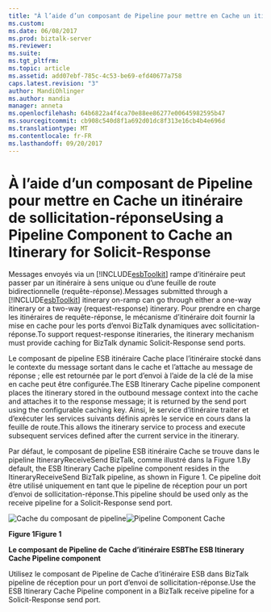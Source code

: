 ```yaml
---
title: "À l’aide d’un composant de Pipeline pour mettre en Cache un itinéraire de sollicitation-réponse | Documents Microsoft"
ms.custom: 
ms.date: 06/08/2017
ms.prod: biztalk-server
ms.reviewer: 
ms.suite: 
ms.tgt_pltfrm: 
ms.topic: article
ms.assetid: add07ebf-785c-4c53-be69-efd40677a758
caps.latest.revision: "3"
author: MandiOhlinger
ms.author: mandia
manager: anneta
ms.openlocfilehash: 64b6822a4f4ca70e88ee86277e00645982595b47
ms.sourcegitcommit: cb908c540d8f1a692d01dc8f313e16cb4b4e696d
ms.translationtype: MT
ms.contentlocale: fr-FR
ms.lasthandoff: 09/20/2017
---
```

# <a name="using-a-pipeline-component-to-cache-an-itinerary-for-solicit-response"></a><span data-ttu-id="e00ea-102">À l’aide d’un composant de Pipeline pour mettre en Cache un itinéraire de sollicitation-réponse</span><span class="sxs-lookup"><span data-stu-id="e00ea-102">Using a Pipeline Component to Cache an Itinerary for Solicit-Response</span></span>
<span data-ttu-id="e00ea-103">Messages envoyés via un [!INCLUDE[esbToolkit](../includes/esbtoolkit-md.md)] rampe d’itinéraire peut passer par un itinéraire à sens unique ou d’une feuille de route bidirectionnelle (requête-réponse).</span><span class="sxs-lookup"><span data-stu-id="e00ea-103">Messages submitted through a [!INCLUDE[esbToolkit](../includes/esbtoolkit-md.md)] itinerary on-ramp can go through either a one-way itinerary or a two-way (request-response) itinerary.</span></span> <span data-ttu-id="e00ea-104">Pour prendre en charge les itinéraires de requête-réponse, le mécanisme d’itinéraire doit fournir la mise en cache pour les ports d’envoi BizTalk dynamiques avec sollicitation-réponse.</span><span class="sxs-lookup"><span data-stu-id="e00ea-104">To support request-response itineraries, the itinerary mechanism must provide caching for BizTalk dynamic Solicit-Response send ports.</span></span>  
  
 <span data-ttu-id="e00ea-105">Le composant de pipeline ESB itinéraire Cache place l’itinéraire stocké dans le contexte du message sortant dans le cache et l’attache au message de réponse ; elle est retournée par le port d’envoi à l’aide de la clé de la mise en cache peut être configurée.</span><span class="sxs-lookup"><span data-stu-id="e00ea-105">The ESB Itinerary Cache pipeline component places the itinerary stored in the outbound message context into the cache and attaches it to the response message; it is returned by the send port using the configurable caching key.</span></span> <span data-ttu-id="e00ea-106">Ainsi, le service d’itinéraire traiter et d’exécuter les services suivants définis après le service en cours dans la feuille de route.</span><span class="sxs-lookup"><span data-stu-id="e00ea-106">This allows the itinerary service to process and execute subsequent services defined after the current service in the itinerary.</span></span>  
  
 <span data-ttu-id="e00ea-107">Par défaut, le composant de pipeline ESB itinéraire Cache se trouve dans le pipeline ItineraryReceiveSend BizTalk, comme illustré dans la Figure 1.</span><span class="sxs-lookup"><span data-stu-id="e00ea-107">By default, the ESB Itinerary Cache pipeline component resides in the ItineraryReceiveSend BizTalk pipeline, as shown in Figure 1.</span></span> <span data-ttu-id="e00ea-108">Ce pipeline doit être utilisé uniquement en tant que le pipeline de réception pour un port d’envoi de sollicitation-réponse.</span><span class="sxs-lookup"><span data-stu-id="e00ea-108">This pipeline should be used only as the receive pipeline for a Solicit-Response send port.</span></span>  
  
 <span data-ttu-id="e00ea-109">![Cache du composant de pipeline](../esb-toolkit/media/ch4-pipelinecomponentcache.gif "PipelineComponentCache de chapitre 4")</span><span class="sxs-lookup"><span data-stu-id="e00ea-109">![Pipeline Component Cache](../esb-toolkit/media/ch4-pipelinecomponentcache.gif "Ch4-PipelineComponentCache")</span></span>  
  
 <span data-ttu-id="e00ea-110">**Figure 1**</span><span class="sxs-lookup"><span data-stu-id="e00ea-110">**Figure 1**</span></span>  
  
 <span data-ttu-id="e00ea-111">**Le composant de Pipeline de Cache d’itinéraire ESB**</span><span class="sxs-lookup"><span data-stu-id="e00ea-111">**The ESB Itinerary Cache Pipeline component**</span></span>  
  
 <span data-ttu-id="e00ea-112">Utilisez le composant de Pipeline de Cache d’itinéraire ESB dans BizTalk pipeline de réception pour un port d’envoi de sollicitation-réponse.</span><span class="sxs-lookup"><span data-stu-id="e00ea-112">Use the ESB Itinerary Cache Pipeline component in a BizTalk receive pipeline for a Solicit-Response send port.</span></span>